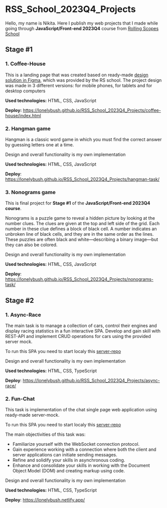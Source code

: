 # RSS_School_2023Q4_Projects

Hello, my name is Nikita. 
Here I publish my web projects that I made while going through **JavaScript/Front-end 2023Q4** course from [Rolling Scopes School](https://rs.school/)

## Stage #1
### 1. Coffee-House

This is a landing page that was created based on ready-made [design solution in Figma](https://www.figma.com/design/SAoBmuOqTfguehdT4IFRxQ/Coffee-House?node-id=0-1&t=ohzpOnJtSTBZSb3W-0), which was provided by the RS school.
The project design was made in 3 different versions: for mobile phones, for tablets and for desktop computers

**Used technologies:** HTML, CSS, JavaScript

**Deploy:** https://lonelybush.github.io/RSS_School_2023Q4_Projects/coffee-house/index.html


### 2. Hangman game

Hangman is a classic word game in which you must find the correct answer by guessing letters one at a time.

Design and overall functionality is my own implementation

**Used technologies:** HTML, CSS, JavaScript

**Deploy**: https://lonelybush.github.io/RSS_School_2023Q4_Projects/hangman-task/

### 3. Nonograms game

This is final project for **Stage #1** of the **JavaScript/Front-end 2023Q4 course**.

Nonograms is a puzzle game to reveal a hidden picture by looking at the number clues. The clues are given at the top and left side of the grid. Each number in these clue defines a block of black cell. A number indicates an unbroken line of black cells, and they are in the same order as the lines. These puzzles are often black and white—describing a binary image—but they can also be colored.

Design and overall functionality is my own implementation

**Used technologies:** HTML, CSS, JavaScript

**Deploy**: https://lonelybush.github.io/RSS_School_2023Q4_Projects/nonograms-task/

## Stage #2

### 1. Async-Race

The main task is to manage a collection of cars, control their engines and display racing statistics in a fun interactive SPA. Develop and gain skill with REST-API and implement CRUD operations for cars using the provided server mock.

To run this SPA you need to start localy this [server-repo](https://github.com/mikhama/async-race-api)

Design and overall functionality is my own implementation

**Used technologies:** HTML, CSS, TypeScript

**Deploy**: https://lonelybush.github.io/RSS_School_2023Q4_Projects/async-race/

### 2. Fun-Chat

This task is implementation of the chat single page web application using ready-made server-mock.

To run this SPA you need to start localy this [server-repo](https://github.com/rolling-scopes-school/fun-chat-server/tree/main)

The main objectivities of this task was: 
- Familiarize yourself with the WebSocket connection protocol.
- Gain experience working with a connection where both the client and server applications can initiate sending messages.
- Refine and solidify your skills in asynchronous coding.
- Enhance and consolidate your skills in working with the Document Object Model (DOM) and creating markup using code.

Design and overall functionality is my own implementation

**Used technologies:** HTML, CSS, TypeScript

**Deploy**: https://lonelybush.netlify.app/

